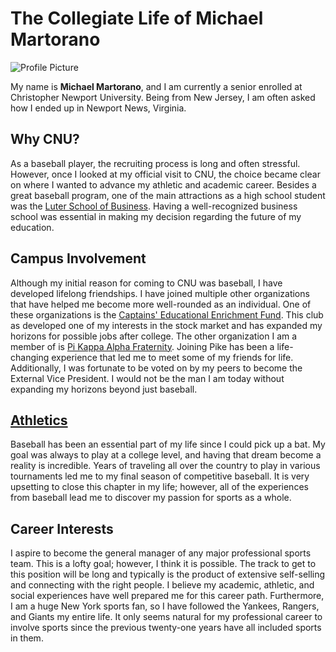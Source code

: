 # The Collegiate Life of Michael Martorano
![Profile Picture](https://Mmart04.github.io/BlogMart/images/Profile.jpg)

My name is **Michael Martorano**, and I am currently a senior enrolled at Christopher Newport University.  Being from New Jersey, I am often asked how I ended up in Newport News, Virginia.

## Why CNU?

As a baseball player, the recruiting process is long and often stressful. However, once I looked at my official visit to CNU, the choice became clear on where I wanted to advance my athletic and academic career. Besides a great baseball program, one of the main attractions as a high school student was the
[Luter School of Business](https://cnu.edu/academics/departments/business/). Having a well-recognized business school was essential in making my decision regarding the future of my education.

## Campus Involvement
Although my initial reason for coming to CNU was baseball, I have developed lifelong friendships. I have joined multiple other organizations that have helped me become more well-rounded as an individual. One of these organizations is the [Captains' Educational Enrichment Fund](https://www.linkedin.com/company/captain's-educational-enrichment-fund/mycompany/). This club as developed one of my interests in the stock market and has expanded my horizons for possible jobs after college. The other organization I am a member of is [Pi Kappa Alpha Fraternity](https://www.instagram.com/cnupike/). Joining Pike has been a life-changing experience that led me to meet some of my friends for life. Additionally, I was fortunate to be voted on by my peers to become the External Vice President. I would not be the man I am today without expanding my horizons beyond just baseball.

## [Athletics](https://www.cnusports.com/sports/baseball/roster/michael-martorano/17311)
Baseball has been an essential part of my life since I could pick up a bat. My goal was always to play at a college level, and having that dream become a reality is incredible. Years of traveling all over the country to play in various tournaments led me to my final season of competitive baseball. It is very upsetting to close this chapter in my life; however, all of the experiences from baseball lead me to discover my passion for sports as a whole.

## Career Interests
I aspire to become the general manager of any major professional sports team. This is a lofty goal; however, I think it is possible. The track to get to this position will be long and typically is the product of extensive self-selling and connecting with the right people. I believe my academic, athletic, and social experiences have well prepared me for this career path. Furthermore, I am a huge New York sports fan, so I have followed the Yankees, Rangers, and Giants my entire life. It only seems natural for my professional career to involve sports since the previous twenty-one years have all included sports in them.
